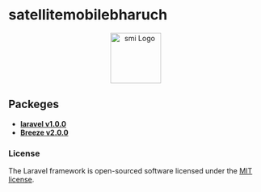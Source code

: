 # satellitemobilebharuch

<p align="center">
<a href="https://www.satellitemobilebharuch.com" target="_blank">
<img src="https://www.satellitemobilebharuch.com/img/logo/smi3.png" width="100" alt="smi Logo">
</a>
</p>

## Packeges

- **[laravel v1.0.0](https://laravel.com)**
- **[Breeze v2.0.0](https://laravel.com/docs/10.x/starter-kits#breeze-and-livewire)**

### License

The Laravel framework is open-sourced software licensed under the [MIT license](https://opensource.org/licenses/MIT).
